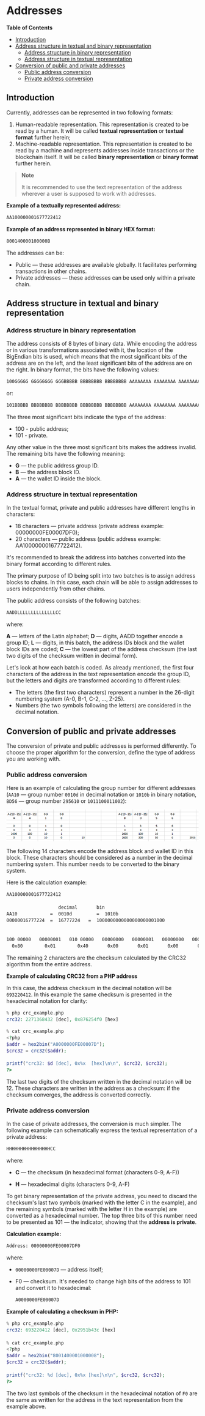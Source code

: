 # Addresses

**Table of Contents**

- [Introduction](#introduction)
- [Address structure in textual and binary representation](#address-structure-in-textual-and-binary-representation)
    - [Address structure in binary representation](#address-structure-in-binary-representation)
    - [Address structure in textual representation](#address-structure-in-textual-representation)
- [Conversion of public and private addresses](#conversion-of-public-and-private-addresses)
    - [Public address conversion](#public-address-conversion)
    - [Private address conversion](#private-address-conversion)

## Introduction

Currently, addresses can be represented in two following formats:

1. Human-readable representation. This representation is created to be read by a human. It will be called **textual representation** or **textual format** further herein;
2. Machine-readable representation. This representation is created to be read by a machine and represents addresses inside transactions or the blockchain itself. It will be called **binary representation** or **binary format** further herein.

> **Note**
>
> It is recommended to use the text representation of the address wherever a user is supposed to work with addresses.

**Example of a textually represented address:**

```bash
AA100000001677722412
```

**Example of an address represented in binary HEX format:**

```bash
800140000100000B
```

The addresses can be:

- Public — these addresses are available globally. It facilitates performing transactions in other chains.
- Private addresses — these addresses can be used only within a private chain.

## Address structure in textual and binary representation

### Address structure in binary representation

The address consists of 8 bytes of binary data. While encoding the address or in various transformations associated with it, the location of the BigEndian bits is used, which means that the most significant bits of the address are on the left, and the least significant bits of the address are on the right. In binary format, the bits have the following values:

```bash
100GGGGG GGGGGGGG GGGBBBBB BBBBBBBB BBBBBBBB AAAAAAAA AAAAAAAA AAAAAAAA
```

or:

```bash
101BBBBB BBBBBBBB BBBBBBBB BBBBBBBB BBBBBBBB AAAAAAAA AAAAAAAA AAAAAAAA
```

The three most significant bits indicate the type of the address:

- 100 - public address;
- 101 - private.

Any other value in the three most significant bits makes the address invalid. The remaining bits have the following meaning:

- **G** — the public address group ID.
- **B** — the address block ID.
- **A** — the wallet ID inside the block.

### Address structure in textual representation

In the textual format, private and public addresses have different lengths in characters:

- 18 characters — private address (private address example: 00000000FE00007DF0);
- 20 characters — public address (public address example: AA100000001677722412).

It's recommended to break the address into batches converted into the binary format according to different rules.

The primary purpose of ID being split into two batches is to assign address blocks to chains. In this case, each chain will be able to assign addresses to users independently from other chains.

The public address consists of the following batches:

```bash
AADDLLLLLLLLLLLLLLCC
```

where:

**A** — letters of the Latin alphabet;
**D** — digits, AADD together encode a group ID;
**L** — digits, in this batch, the address IDs block and the wallet block IDs are coded;
**C** — the lowest part of the address checksum (the last two digits of the checksum written in decimal form).

Let's look at how each batch is coded. As already mentioned, the first four characters of the address in the text representation encode the group ID, but the letters and digits are transformed according to different rules:

- The letters (the first two characters) represent a number in the 26-digit numbering system (A-0, B-1, C-2, ..., Z-25).
- Numbers (the two symbols following the letters) are considered in the decimal notation.

## Conversion of public and private addresses

The conversion of private and public addresses is performed differently. To choose the proper algorithm for the conversion, define the type of address you are working with.

### Public address conversion

Here is an example of calculating the group number for different addresses (`AA10` — group number `0010d` in decimal notation or `1010b` in binary notation, `BD56` — group number `295610` or `1011100011002`):

![Example banner](resources/power_address.png)

The following 14 characters encode the address block and wallet ID in this block. These characters should be considered as a number in the decimal numbering system. This number needs to be converted to the binary system.

Here is the calculation example:

```bash
AA100000001677722412

                   decimal       bin
AA10            =  0010d         =  1010b
00000016777224  =  16777224   =  1000000000000000000001000


100 00000   00000001   010 00000   00000000   00000001   00000000   00000000   00001000
  0x80        0x01        0x40       0x00       0x01       0x00       0x00       0x08
```

The remaining 2 characters are the checksum calculated by the CRC32 algorithm from the entire address.

**Example of calculating CRC32 from a PHP address**

In this case, the address checksum in the decimal notation will be `693220412`. In this example the same checksum is presented in the hexadecimal notation for clarity:

```php
% php crc_example.php
crc32: 2271368432 [dec], 0x876254f0 [hex]
```

```php
% cat crc_example.php
<?php
$addr = hex2bin("A0000000FE00007D");
$crc32 = crc32($addr);

printf("crc32: $d [dec], 0x%x  [hex]\n\n", $crc32, $crc32);
?>
```

The last two digits of the checksum written in the decimal notation will be 12. These characters are written in the address as a checksum: if the checksum converges, the address is converted correctly.

### Private address conversion

In the case of private addresses, the conversion is much simpler. The following example can schematically express the textual representation of a private address:

```bash
HHHHHHHHHHHHHHHHCC
```

where:

- **С** — the checksum (in hexadecimal format (characters 0-9, A-F))

- **H** — hexadecimal digits (characters 0-9, A-F)

To get binary representation of the private address, you need to discard the checksum's last two symbols (marked with the letter C in the example), and the remaining symbols (marked with the letter H in the example) are converted as a hexadecimal number. The top three bits of this number need to be presented as 101 — the indicator, showing that the **address is private**.

**Calculation example:**

```bash
Address: 00000000FE00007DF0
```

where:

- `00000000FE00007D` — address itself;
- F0 — checksum. It's needed to change high bits of the address to 101 and convert it to hexadecimal:

   ```bash
   A0000000FE00007D
   ```

**Example of calculating a checksum in PHP:**

```php
% php crc_example.php
crc32: 693220412 [dec], 0x2951b43c [hex]

% cat crc_example.php
<?php
$addr = hex2bin("8001400001000008");
$crc32 = crc32($addr);

printf("crc32: %d [dec], 0x%x [hex]\n\n", $crc32, $crc32);
?>
```

The two last symbols of the checksum in the hexadecimal notation of `F0` are the same as written for the address in the text representation from the example above.
